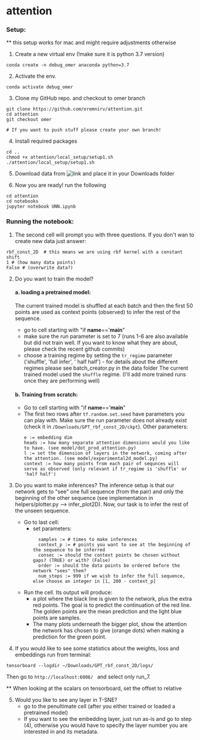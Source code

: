 # attention

### Setup: 
** this setup works for mac and might require adjustments otherwise
1. Create a new virtual env (!make sure it is python 3.7 version)
```angular2html
conda create -n debug_omer anaconda python=3.7
```

2. Activate the env. 
```angular2html
conda activate debug_omer
```

3. Clone my GitHub repo. and checkout to omer branch
```angular2html
git clone https://github.com/oremnirv/attention.git
cd attention
git checkout omer

# If you want to push stuff please create your own branch!

```

4. Install required packages 
```angular2html
cd ..
chmod +x attention/local_setup/setup1.sh
./attention/local_setup/setup1.sh
```

5. Download data from ![link](https://universityofcambridgecloud-my.sharepoint.com/:f:/g/personal/on234_cam_ac_uk/ElcsER18Eb1OlZpzjihaAUkB_hiJVxsDuhyaxITNsHq2YQ?e=uKCgyz) and place it in your Downloads folder


6. Now you are ready! run the following
```angular2html
cd attention 
cd notebooks
jupyter notebook UNN.ipynb

```

### Running the notebook:

1. The second cell will prompt you with three questions. 
If you don't wan to create new data just answer:
```
rbf_const_2D  # this means we are using rbf kernel with a constant shift
1 # (how many data points)
False # (overwrite data?)   
```

2. Do you want to train the model? 
    #### a. loading a pretrained model: 
      
   The current trained model is shuffled at each batch and then the first 50
   points are used as context points (observed) to infer the rest of the sequence. 
      - go to cell starting with "if __name__=='__main__"
      - make sure the run parameter is set to 7 (runs 1-6 are also available but did not train well. If you want to know what they are about, please check the recent github commits)
      - choose a training regime by setting the ```tr_regime``` parameter ('shuffle', 'full infer', ' half half') - for details about the different regimes please see batch_creator.py in the data folder
        The current trained model used the ```shuffle``` regime. (I'll add more trained runs once they are performing well)
        
    #### b. Training from scratch:
   
      - Go to cell starting with "if __name__=='__main__"
      - The first two rows after ``tf.random.set.seed`` have parameters you can play with.
        Make sure the run parameter does not already exist (check it in ```/Downloads/GPT_rbf_const_2D/ckpt```).
        Other parameters: 
        ```
        e := embedding dim
        heads := how many separate attention dimensions would you like to have. (see model/dot_prod_attention.py)
        l := set the dimension of layers in the network, coming after the attention. (see model/experimental2d_model.py)
        context := how many points from each pair of sequnces will serve as observed (only relevant if tr_regime is 'shuffle' or 'half half')
        ```
        

3. Do you want to make inferences?
   The inference setup is that our network gets to "see" one full sequence (from the pair)
   and only the beginning of the other sequence (see implementation in helpers/plotter.py --> infer_plot2D). Now, our task is to infer the rest of the unseen 
   sequence. 
   
   - Go to last cell: 
        - set parameters:
          ```angular2html
            samples := # times to make inferences
            context_p := # points you want to see at the beginning of the sequence to be inferred
            consec := should the context points be chosen without gaps? (TRUE) or with? (False)
            order := should the data points be ordered before the network "sees" them?    
            num_steps := 999 if we wish to infer the full sequence, else choose an integer in [1, 200 - context_p]
          ```
   - Run the cell. Its output will produce: 
     * a plot where the black line is given to the network, plus the extra red points. 
     The goal is to predict the continuation of the red line. The golden points are the mean prediction
     and the light blue points are samples.
     * The many plots underneath the bigger plot, show the attention the network
    has chosen to give (orange dots) when making a prediction for the green point. 
       

4. If you would like to see some statistics about the weights, loss and embeddings run from terminal:
```angular2html
tensorboard --logdir ~/Downloads/GPT_rbf_const_2D/logs/
``` 
Then go to ```http://localhost:6006/ ``` and select only run_7.

** When looking at the scalars on tensorboard, set the offset to relative

5. Would you like to see any layer in T-SNE? 
    - go to the penultimate cell (after you either trained or loaded a pretrained model)
    - If you want to see the embedding layer, just run as-is and go to step (4), otherwise
    you would have to specify the layer number you are interested in and its metadata. 